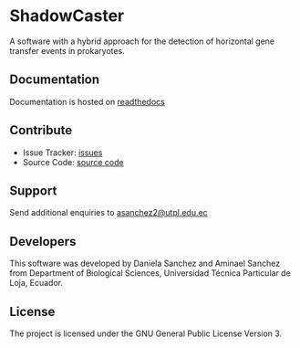 ShadowCaster
========
A software with a hybrid approach for the detection of horizontal gene transfer events in prokaryotes.

Documentation
-------------

Documentation is hosted on [readthedocs](shadowcaster.readthedocs.io)


Contribute
----------

- Issue Tracker: [issues](https://github.com/dani2s/ShadowCaster/issues)
- Source Code: [source code](https://github.com/dani2s/ShadowCaster)

Support
-------

Send additional enquiries to asanchez2@utpl.edu.ec

Developers
----------

This software was developed by Daniela Sanchez and Aminael Sanchez from Department of Biological Sciences, Universidad Técnica Particular de Loja, Ecuador.

License
-------

The project is licensed under the GNU General Public License Version 3.